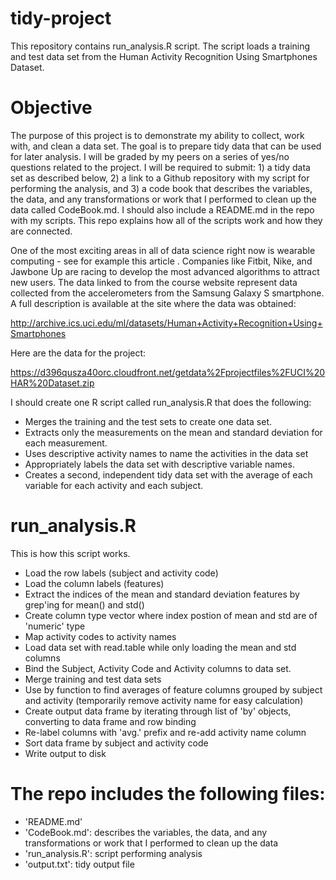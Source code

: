 tidy-project
============

This repository contains run_analysis.R script.  The script loads a training and test data set from the Human Activity Recognition Using Smartphones Dataset.  


Objective
============
The purpose of this project is to demonstrate my ability to collect, work with, and clean a data set. The goal is to prepare tidy data that can be used for later analysis. I will be graded by my peers on a series of yes/no questions related to the project. I will be required to submit: 1) a tidy data set as described below, 2) a link to a Github repository with my script for performing the analysis, and 3) a code book that describes the variables, the data, and any transformations or work that I performed to clean up the data called CodeBook.md. I should also include a README.md in the repo with my scripts. This repo explains how all of the scripts work and how they are connected.  

One of the most exciting areas in all of data science right now is wearable computing - see for example this article . Companies like Fitbit, Nike, and Jawbone Up are racing to develop the most advanced algorithms to attract new users. The data linked to from the course website represent data collected from the accelerometers from the Samsung Galaxy S smartphone. A full description is available at the site where the data was obtained: 

http://archive.ics.uci.edu/ml/datasets/Human+Activity+Recognition+Using+Smartphones 

Here are the data for the project: 

https://d396qusza40orc.cloudfront.net/getdata%2Fprojectfiles%2FUCI%20HAR%20Dataset.zip 

I should create one R script called run_analysis.R that does the following:

* Merges the training and the test sets to create one data set.
* Extracts only the measurements on the mean and standard deviation for each measurement. 
* Uses descriptive activity names to name the activities in the data set
* Appropriately labels the data set with descriptive variable names. 
* Creates a second, independent tidy data set with the average of each variable for each activity and each subject. 


run_analysis.R
===========

This is how this script works.

* Load the row labels (subject and activity code)
* Load the column labels (features)
* Extract the indices of the mean and standard deviation features by grep'ing for mean() and std()
* Create column type vector where index postion of mean and std are of 'numeric' type
* Map activity codes to activity names
* Load data set with read.table while only loading the mean and std columns
* Bind the Subject, Activity Code and Activity columns to data set.
* Merge training and test data sets
* Use by function to find averages of feature columns grouped by subject and activity (temporarily remove activity name for easy calculation)
* Create output data frame by iterating through list of 'by' objects, converting to data frame and row binding
* Re-label columns with 'avg.' prefix and re-add activity name column    
* Sort data frame by subject and activity code
* Write output to disk


The repo includes the following files:
=========================================

- 'README.md'
- 'CodeBook.md': describes the variables, the data, and any transformations or work that I performed to clean up the data
- 'run_analysis.R': script performing analysis
- 'output.txt': tidy output file


